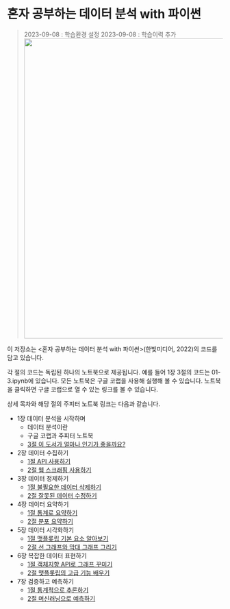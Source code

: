 # 혼자 공부하는 데이터 분석 with 파이썬

> 2023-09-08 : 학습환경 설정
> 2023-09-08 : 학습이력 추가 
<kbd><img src="https://tensorflowkorea.files.wordpress.com/2022/12/ed98bcec9e90-eab3b5ebb680ed9598eb8a94-eb8db0ec9db4ed84b0-ebb684ec849d-with-ed8c8cec9db4ec8dac_ecbba4ebb284.png" height="700"></kbd>

이 저장소는 <혼자 공부하는 데이터 분석 with 파이썬>(한빛미디어, 2022)의 코드를 담고 있습니다.

각 절의 코드는 독립된 하나의 노트북으로 제공됩니다. 예를 들어 1장 3절의 코드는 01-3.ipynb에 있습니다. 모든 노트북은 구글 코랩을 사용해 실행해 볼 수 있습니다. 노트북을 클릭하면 구글 코랩으로 열 수 있는 링크를 볼 수 있습니다.

상세 목차와 해당 절의 주피터 노트북 링크는 다음과 같습니다.

- 1장 데이터 분석을 시작하며
  - 데이터 분석이란
  - 구글 코랩과 주피터 노트북
  - [3절 이 도서가 얼마나 인기가 좋을까요?](01-3.ipynb)
- 2장 데이터 수집하기
  - [1절 API 사용하기](02-1.ipynb)
  - [2절 웹 스크래핑 사용하기](02-2.ipynb)
- 3장 데이터 정제하기
  - [1절 불필요한 데이터 삭제하기](03-1.ipynb)
  - [2절 잘못된 데이터 수정하기](03-2.ipynb)
- 4장 데이터 요약하기
  - [1절 통계로 요약하기](04-1.ipynb)
  - [2절 분포 요약하기](04-2.ipynb)
- 5장 데이터 시각화하기
  - [1절 맷플롯립 기본 요소 알아보기](05-1.ipynb)
  - [2절 선 그래프와 막대 그래프 그리기](05-2.ipynb)
- 6장 복잡한 데이터 표현하기
  - [1절 객체지향 API로 그래프 꾸미기](06-1.ipynb)
  - [2절 맷플롯립의 고급 기능 배우기](06-2.ipynb)
- 7장 검증하고 예측하기
  - [1절 통계적으로 추론하기](07-1.ipynb)
  - [2절 머신러닝으로 예측하기](07-2.ipynb)
